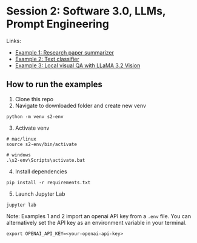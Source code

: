 # Session 2: Software 3.0, LLMs, Prompt Engineering

Links:
- [Example 1: Research paper summarizer](https://github.com/ShawhinT/AI-Builders-Bootcamp-5/blob/main/session-2/example_1-paper_summarizer.ipynb)
- [Example 2: Text classifier](https://github.com/ShawhinT/AI-Builders-Bootcamp-5/blob/main/session-2/example_2-text-classifier.ipynb)
- [Example 3: Local visual QA with LLaMA 3.2 Vision](https://github.com/ShawhinT/AI-Builders-Bootcamp-5/blob/main/session-2/example_3-local_visual_QA.ipynb)

## How to run the examples

1. Clone this repo
2. Navigate to downloaded folder and create new venv
```
python -m venv s2-env
```
3. Activate venv
```
# mac/linux
source s2-env/bin/activate

# windows
.\s2-env\Scripts\activate.bat
```
4. Install dependencies
```
pip install -r requirements.txt
```
5. Launch Jupyter Lab
```
jupyter lab
```

Note: Examples 1 and 2 import an openai API key from a `.env` file. You can alternatively set the API key as an environment variable in your terminal.
```
export OPENAI_API_KEY=<your-openai-api-key>
```
